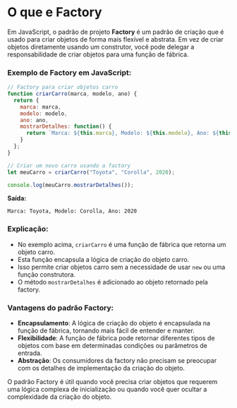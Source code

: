 # O que e Factory

Em JavaScript, o padrão de projeto **Factory** é um padrão de criação que é usado para criar objetos de forma mais flexível e abstrata. Em vez de criar objetos diretamente usando um construtor, você pode delegar a responsabilidade de criar objetos para uma função de fábrica.

### Exemplo de Factory em JavaScript:

```javascript
// Factory para criar objetos carro
function criarCarro(marca, modelo, ano) {
  return {
    marca: marca,
    modelo: modelo,
    ano: ano,
    mostrarDetalhes: function() {
      return `Marca: ${this.marca}, Modelo: ${this.modelo}, Ano: ${this.ano}`;
    }
  };
}

// Criar um novo carro usando a factory
let meuCarro = criarCarro("Toyota", "Corolla", 2020);

console.log(meuCarro.mostrarDetalhes());
```

**Saída:**

```
Marca: Toyota, Modelo: Corolla, Ano: 2020
```

### Explicação:

- No exemplo acima, `criarCarro` é uma função de fábrica que retorna um objeto carro.
- Esta função encapsula a lógica de criação do objeto carro.
- Isso permite criar objetos carro sem a necessidade de usar `new` ou uma função construtora.
- O método `mostrarDetalhes` é adicionado ao objeto retornado pela factory.

### Vantagens do padrão Factory:

- **Encapsulamento**: A lógica de criação do objeto é encapsulada na função de fábrica, tornando mais fácil de entender e manter.
- **Flexibilidade**: A função de fábrica pode retornar diferentes tipos de objetos com base em determinadas condições ou parâmetros de entrada.
- **Abstração**: Os consumidores da factory não precisam se preocupar com os detalhes de implementação da criação do objeto.

O padrão Factory é útil quando você precisa criar objetos que requerem uma lógica complexa de inicialização ou quando você quer ocultar a complexidade da criação do objeto.